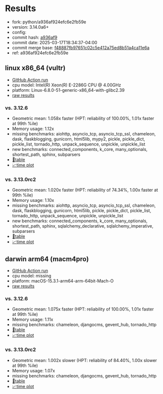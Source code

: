 # Results

- fork: python/a936af924efc6e2fb59e
- version: 3.14.0a6+
- config: 
- commit hash: [a936af9](https://github.com/python/cpython/commit/a936af9)
- commit date: 2025-03-17T18:34:37-04:00
- commit merge base: [f48887fb97651c02c5e412a75ed8b51a4ca11e6a](https://github.com/python/cpython/commit/f48887fb97651c02c5e412a75ed8b51a4ca11e6a)
- ref: a936af924efc6e2fb59e

## linux x86_64 (vultr)

- [GitHub Action run](https://github.com/facebookexperimental/free-threading-benchmarking/actions/runs/13912590604)
- cpu model: Intel(R) Xeon(R) E-2286G CPU @ 4.00GHz
- platform: Linux-6.8.0-51-generic-x86_64-with-glibc2.39
- [raw results](bm-20250317-vultr-x86_64-python-a936af924efc6e2fb59e-3.14.0a6%2B-a936af9.json)

### vs. 3.12.6

- Geometric mean: 1.058x faster (HPT: reliability of 100.00%, 1.01x faster at 99th %ile)
- Memory usage: 1.12x
- missing benchmarks: aiohttp, asyncio_tcp, asyncio_tcp_ssl, chameleon, dask, flaskblogging, gunicorn, html5lib, mypy2, pickle, pickle_dict, pickle_list, tornado_http, unpack_sequence, unpickle, unpickle_list
- new benchmarks: connected_components, k_core, many_optionals, shortest_path, sphinx, subparsers
- [📄table](bm-20250317-vultr-x86_64-python-a936af924efc6e2fb59e-3.14.0a6%2B-a936af9-vs-3.12.6.md)
- [📈time plot](bm-20250317-vultr-x86_64-python-a936af924efc6e2fb59e-3.14.0a6%2B-a936af9-vs-3.12.6.svg)

### vs. 3.13.0rc2

- Geometric mean: 1.020x faster (HPT: reliability of 74.34%, 1.00x faster at 99th %ile)
- Memory usage: 1.10x
- missing benchmarks: aiohttp, asyncio_tcp, asyncio_tcp_ssl, chameleon, dask, flaskblogging, gunicorn, html5lib, pickle, pickle_dict, pickle_list, tornado_http, unpack_sequence, unpickle, unpickle_list
- new benchmarks: connected_components, k_core, many_optionals, shortest_path, sphinx, sqlalchemy_declarative, sqlalchemy_imperative, subparsers
- [📄table](bm-20250317-vultr-x86_64-python-a936af924efc6e2fb59e-3.14.0a6%2B-a936af9-vs-3.13.0rc2.md)
- [📈time plot](bm-20250317-vultr-x86_64-python-a936af924efc6e2fb59e-3.14.0a6%2B-a936af9-vs-3.13.0rc2.svg)

## darwin arm64 (macm4pro)

- [GitHub Action run](https://github.com/facebookexperimental/free-threading-benchmarking/actions/runs/13912590604)
- cpu model: missing
- platform: macOS-15.3.1-arm64-arm-64bit-Mach-O
- [raw results](bm-20250317-macm4pro-arm64-python-a936af924efc6e2fb59e-3.14.0a6%2B-a936af9.json)

### vs. 3.12.6

- Geometric mean: 1.075x faster (HPT: reliability of 100.00%, 1.01x faster at 99th %ile)
- Memory usage: 1.11x
- missing benchmarks: chameleon, djangocms, gevent_hub, tornado_http
- [📄table](bm-20250317-macm4pro-arm64-python-a936af924efc6e2fb59e-3.14.0a6%2B-a936af9-vs-3.12.6.md)
- [📈time plot](bm-20250317-macm4pro-arm64-python-a936af924efc6e2fb59e-3.14.0a6%2B-a936af9-vs-3.12.6.svg)

### vs. 3.13.0rc2

- Geometric mean: 1.002x slower (HPT: reliability of 84.40%, 1.00x slower at 99th %ile)
- Memory usage: 1.07x
- missing benchmarks: chameleon, djangocms, gevent_hub, tornado_http
- [📄table](bm-20250317-macm4pro-arm64-python-a936af924efc6e2fb59e-3.14.0a6%2B-a936af9-vs-3.13.0rc2.md)
- [📈time plot](bm-20250317-macm4pro-arm64-python-a936af924efc6e2fb59e-3.14.0a6%2B-a936af9-vs-3.13.0rc2.svg)

